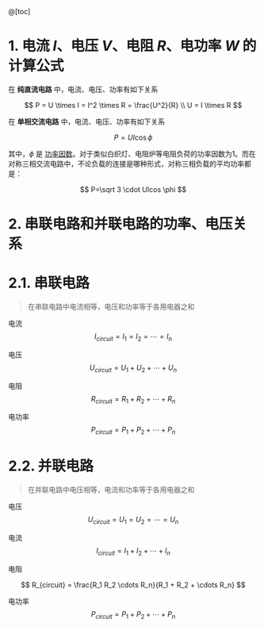 @[toc]

# 1. 电流 $I$、电压 $V$、电阻 $R$、电功率 $W$ 的计算公式

在 **纯直流电路** 中，电流、电压、功率有如下关系


$$
P = U \times I = I^2 \times R = \frac{U^2}{R} \\
U = I \times R
$$

在 **单相交流电路** 中，电流、电压、功率有如下关系

$$
P = U I \cos \phi
$$

其中，$\phi$ 是 [功率因数](https://baike.baidu.com/item/%E5%8A%9F%E7%8E%87%E5%9B%A0%E6%95%B0/1016945)。对于类似白织灯、电阻炉等电阻负荷的功率因数为1。而在对称三相交流电路中，不论负载的连接是哪种形式，对称三相负载的平均功率都是：

$$
P=\sqrt 3 \cdot UIcos \phi
$$

# 2. 串联电路和并联电路的功率、电压关系

# 2.1. 串联电路
> 在串联电路中电流相等，电压和功率等于各用电器之和

电流
$$
I_{circuit} = I_1 = I_2 = \cdots = I_n
$$

电压
$$
U_{circuit} = U_1 + U_2 + \cdots + U_n
$$

电阻
$$
R_{circuit} = R_1 + R_2 + \cdots + R_n
$$

电功率
$$
P_{circuit} = P_1 + P_2 + \cdots + P_n 
$$



# 2.2. 并联电路
> 在并联电路中电压相等，电流和功率等于各用电器之和

电压
$$
U_{circuit} = U_1 = U_2 = \cdots = U_n 
$$

电流
$$
I_{circuit} = I_1 + I_2 + \cdots + I_n 
$$

电阻

$$
R_{circuit} = \frac{R_1 R_2 \cdots R_n}{R_1 + R_2 + \cdots R_n} 
$$

电功率
$$
P_{circuit} = P_1 + P_2 + \cdots + P_n
$$